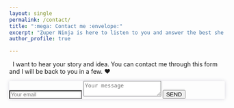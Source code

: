 ```yaml
---
layout: single
permalink: /contact/
title: ":mega: Contact me :envelope:"
excerpt: "Zuper Ninja is here to listen to you and answer the best she can."
author_profile: true

---
```




&nbsp;
I want to hear your story and idea. You can contact me through this form and I will be back to you in a few. :heart:
&nbsp;


<form method="POST" action="https://formspree.io/annecamille.gilbert@gmail.com" style="background: transparent;box-shadow: 0px 0px 10px #d9d8e0;border-radius: 2px;">
  <input name="email" placeholder="Your email" style="font-size: 0.9em;box-shadow: 0px 0px 4px #d9d8e0;" type="email">
  <input name="_subject" value="Formulaire de contact ZuperNinja" type="hidden">
  <textarea name="message" placeholder="Your message" style="font-size: 0.9em;box-shadow: 0px 0px 4px #d9d8e0;"></textarea>
  <button type="submit" class="btn btn--primary";>SEND</button>
</form>

